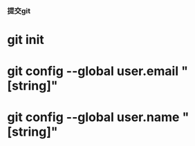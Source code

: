 ### 提交git
# git init
# git config --global user.email "[string]"
# git config --global user.name "[string]"